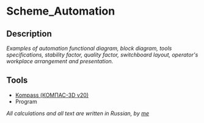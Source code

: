 # Scheme_Automation

## Description
*Examples of automation functional diagram, block diagram, tools specifications, stability factor, quality factor, switchboard layout, operator's workplace arrangement and presentation.*


## Tools

* [Kompass (КОМПАС-3D v20)](https://kompas.ru/)
* Program

*All calculations and all text are written in Russian, by [me](https://github.com/David2261 "Bulat Nasyrov")*
